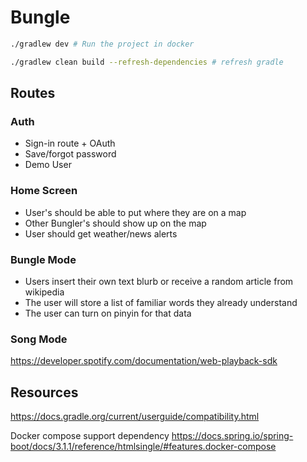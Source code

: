 # Bungle

```bash
./gradlew dev # Run the project in docker

./gradlew clean build --refresh-dependencies # refresh gradle
```

## Routes

### Auth

- Sign-in route + OAuth
- Save/forgot password
- Demo User

### Home Screen

- User's should be able to put where they are on a map
- Other Bungler's should show up on the map
- User should get weather/news alerts

### Bungle Mode

- Users insert their own text blurb or receive a random article from wikipedia
- The user will store a list of familiar words they already understand
- The user can turn on pinyin for that data

### Song Mode

https://developer.spotify.com/documentation/web-playback-sdk

## Resources

https://docs.gradle.org/current/userguide/compatibility.html

Docker compose support dependency
https://docs.spring.io/spring-boot/docs/3.1.1/reference/htmlsingle/#features.docker-compose

